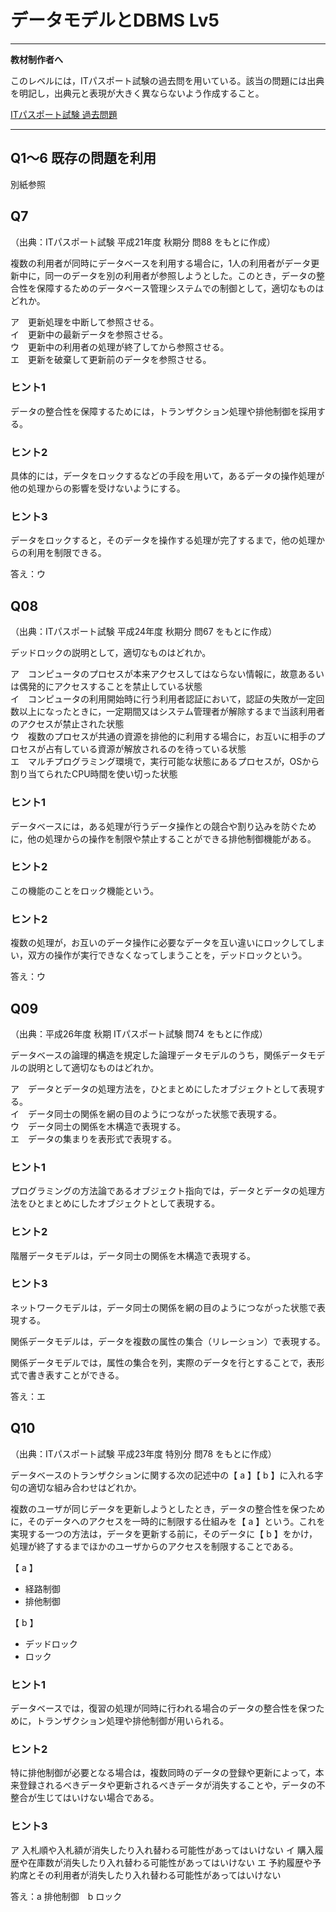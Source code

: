 # データモデルとDBMS Lv5

----

**教材制作者へ**

このレベルには，ITパスポート試験の過去問を用いている。該当の問題には出典を明記し，出典元と表現が大きく異ならないよう作成すること。

[ITパスポート試験 過去問題](https://www3.jitec.ipa.go.jp/JitesCbt/html/openinfo/questions.html)

----

## Q1〜6 既存の問題を利用

別紙参照

## Q7

（出典：ITパスポート試験 平成21年度 秋期分 問88 をもとに作成）

複数の利用者が同時にデータベースを利用する場合に，1人の利用者がデータ更新中に，同一のデータを別の利用者が参照しようとした。このとき，データの整合性を保障するためのデータベース管理システムでの制御として，適切なものはどれか。

ア　更新処理を中断して参照させる。<br>
イ　更新中の最新データを参照させる。<br>
ウ　更新中の利用者の処理が終了してから参照させる。<br>
エ　更新を破棄して更新前のデータを参照させる。

### ヒント1

データの整合性を保障するためには，トランザクション処理や排他制御を採用する。

### ヒント2

具体的には，データをロックするなどの手段を用いて，あるデータの操作処理が他の処理からの影響を受けないようにする。

### ヒント3

データをロックすると，そのデータを操作する処理が完了するまで，他の処理からの利用を制限できる。

答え：ウ


## Q08

（出典：ITパスポート試験 平成24年度 秋期分 問67 をもとに作成）

デッドロックの説明として，適切なものはどれか。

ア　コンピュータのプロセスが本来アクセスしてはならない情報に，故意あるいは偶発的にアクセスすることを禁止している状態<br>
イ　コンピュータの利用開始時に行う利用者認証において，認証の失敗が一定回数以上になったときに，一定期間又はシステム管理者が解除するまで当該利用者のアクセスが禁止された状態<br>
ウ　複数のプロセスが共通の資源を排他的に利用する場合に，お互いに相手のプロセスが占有している資源が解放されるのを待っている状態<br>
エ　マルチプログラミング環境で，実行可能な状態にあるプロセスが，OSから割り当てられたCPU時間を使い切った状態

### ヒント1

データベースには，ある処理が行うデータ操作との競合や割り込みを防ぐために，他の処理からの操作を制限や禁止することができる排他制御機能がある。

### ヒント2

この機能のことをロック機能という。

### ヒント2

複数の処理が，お互いのデータ操作に必要なデータを互い違いにロックしてしまい，双方の操作が実行できなくなってしまうことを，デッドロックという。

答え：ウ

## Q09

（出典：平成26年度 秋期 ITパスポート試験 問74 をもとに作成）

データベースの論理的構造を規定した論理データモデルのうち，関係データモデルの説明として適切なものはどれか。

ア　データとデータの処理方法を，ひとまとめにしたオブジェクトとして表現する。<br>
イ　データ同士の関係を網の目のようにつながった状態で表現する。<br>
ウ　データ同士の関係を木構造で表現する。<br>
エ　データの集まりを表形式で表現する。

### ヒント1

プログラミングの方法論であるオブジェクト指向では，データとデータの処理方法をひとまとめにしたオブジェクトとして表現する。

### ヒント2

階層データモデルは，データ同士の関係を木構造で表現する。

### ヒント3

ネットワークモデルは，データ同士の関係を網の目のようにつながった状態で表現する。

関係データモデルは，データを複数の属性の集合（リレーション）で表現する。

関係データモデルでは，属性の集合を列，実際のデータを行とすることで，表形式で書き表すことができる。

答え：エ


## Q10

（出典：ITパスポート試験 平成23年度 特別分 問78 をもとに作成）

データベースのトランザクションに関する次の記述中の【 a 】【 b 】に入れる字句の適切な組み合わせはどれか。

複数のユーザが同じデータを更新しようとしたとき，データの整合性を保つために，そのデータへのアクセスを一時的に制限する仕組みを【 a 】という。これを実現する一つの方法は，データを更新する前に，そのデータに【 b 】をかけ，処理が終了するまでほかのユーザからのアクセスを制限することである。

【 a 】

- 経路制御
- 排他制御

【 b 】

- デッドロック
- ロック

### ヒント1

データベースでは，復習の処理が同時に行われる場合のデータの整合性を保つために，トランザクション処理や排他制御が用いられる。

### ヒント2

特に排他制御が必要となる場合は，複数同時のデータの登録や更新によって，本来登録されるべきデータや更新されるべきデータが消失することや，データの不整合が生じてはいけない場合である。

### ヒント3

ア 入札順や入札額が消失したり入れ替わる可能性があってはいけない
イ 購入履歴や在庫数が消失したり入れ替わる可能性があってはいけない
エ 予約履歴や予約席とその利用者が消失したり入れ替わる可能性があってはいけない

答え：a 排他制御　b ロック
